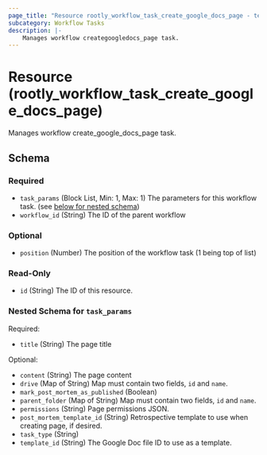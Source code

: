 ```yaml
---
page_title: "Resource rootly_workflow_task_create_google_docs_page - terraform-provider-rootly"
subcategory: Workflow Tasks
description: |-
    Manages workflow creategoogledocs_page task.
---
```


# Resource (rootly_workflow_task_create_google_docs_page)

Manages workflow create_google_docs_page task.



<!-- schema generated by tfplugindocs -->
## Schema

### Required

- `task_params` (Block List, Min: 1, Max: 1) The parameters for this workflow task. (see [below for nested schema](#nestedblock--task_params))
- `workflow_id` (String) The ID of the parent workflow

### Optional

- `position` (Number) The position of the workflow task (1 being top of list)

### Read-Only

- `id` (String) The ID of this resource.

<a id="nestedblock--task_params"></a>
### Nested Schema for `task_params`

Required:

- `title` (String) The page title

Optional:

- `content` (String) The page content
- `drive` (Map of String) Map must contain two fields, `id` and `name`.
- `mark_post_mortem_as_published` (Boolean)
- `parent_folder` (Map of String) Map must contain two fields, `id` and `name`.
- `permissions` (String) Page permissions JSON.
- `post_mortem_template_id` (String) Retrospective template to use when creating page, if desired.
- `task_type` (String)
- `template_id` (String) The Google Doc file ID to use as a template.
